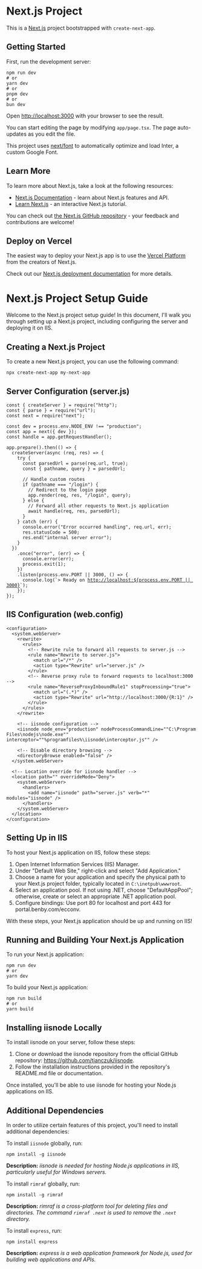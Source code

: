 <!DOCTYPE html>
<html>
<head>
  <title>Next.js Project README</title>
</head>
<body>

<h1>Next.js Project</h1>

<p>This is a <a href="https://nextjs.org/">Next.js</a> project bootstrapped with <code>create-next-app</code>.</p>

<h2>Getting Started</h2>

<p>First, run the development server:</p>

<pre><code>npm run dev
# or
yarn dev
# or
pnpm dev
# or
bun dev
</code></pre>

<p>Open <a href="http://localhost:3000">http://localhost:3000</a> with your browser to see the result.</p>

<p>You can start editing the page by modifying <code>app/page.tsx</code>. The page auto-updates as you edit the file.</p>

<p>This project uses <a href="https://nextjs.org/docs/basic-features/font-optimization">next/font</a> to automatically optimize and load Inter, a custom Google Font.</p>

<h2>Learn More</h2>

<p>To learn more about Next.js, take a look at the following resources:</p>

<ul>
  <li><a href="https://nextjs.org/docs">Next.js Documentation</a> - learn about Next.js features and API.</li>
  <li><a href="https://nextjs.org/learn">Learn Next.js</a> - an interactive Next.js tutorial.</li>
</ul>

<p>You can check out <a href="https://github.com/vercel/next.js/">the Next.js GitHub repository</a> - your feedback and contributions are welcome!</p>

<h2>Deploy on Vercel</h2>

<p>The easiest way to deploy your Next.js app is to use the <a href="https://vercel.com/new?utm_medium=default-template&filter=next.js&utm_source=create-next-app&utm_campaign=create-next-app-readme">Vercel Platform</a> from the creators of Next.js.</p>

<p>Check out our <a href="https://nextjs.org/docs/deployment">Next.js deployment documentation</a> for more details.</p>

<h1>Next.js Project Setup Guide</h1>

<p>Welcome to the Next.js project setup guide! In this document, I'll walk you through setting up a Next.js project, including configuring the server and deploying it on IIS.</p>

<h2>Creating a Next.js Project</h2>

<p>To create a new Next.js project, you can use the following command:</p>

<pre><code>npx create-next-app my-next-app
</code></pre>

<h2>Server Configuration (server.js)</h2>

<pre><code>const { createServer } = require("http");
const { parse } = require("url");
const next = require("next");

const dev = process.env.NODE_ENV !== "production";
const app = next({ dev });
const handle = app.getRequestHandler();

app.prepare().then(() =&gt; {
  createServer(async (req, res) =&gt; {
    try {
      const parsedUrl = parse(req.url, true);
      const { pathname, query } = parsedUrl;

      // Handle custom routes
      if (pathname === "/login") {
        // Redirect to the login page
        app.render(req, res, "/login", query);
      } else {
        // Forward all other requests to Next.js application
        await handle(req, res, parsedUrl);
      }
    } catch (err) {
      console.error("Error occurred handling", req.url, err);
      res.statusCode = 500;
      res.end("internal server error");
    }
  })
    .once("error", (err) =&gt; {
      console.error(err);
      process.exit(1);
    })
    .listen(process.env.PORT || 3000, () =&gt; {
      console.log(`> Ready on <a href="http://localhost:${process.env.PORT || 3000}">http://localhost:${process.env.PORT || 3000}</a>`);
    });
});
</code></pre>

<h2>IIS Configuration (web.config)</h2>

<pre><code>&lt;configuration&gt;
  &lt;system.webServer&gt;    
    &lt;rewrite&gt;
      &lt;rules&gt;
        &lt;!-- Rewrite rule to forward all requests to server.js --&gt;
        &lt;rule name="Rewrite to server.js"&gt;
          &lt;match url="/*" /&gt;
          &lt;action type="Rewrite" url="server.js" /&gt;
        &lt;/rule&gt;
        &lt;!-- Reverse proxy rule to forward requests to localhost:3000 --&gt;
        &lt;rule name="ReverseProxyInboundRule1" stopProcessing="true"&gt;
          &lt;match url="(.*)" /&gt;
          &lt;action type="Rewrite" url="http://localhost:3000/{R:1}" /&gt;
        &lt;/rule&gt;
      &lt;/rules&gt;
    &lt;/rewrite&gt;

    &lt;!-- iisnode configuration --&gt;
    &lt;iisnode node_env="production" nodeProcessCommandLine="&quot;C:\Program Files\nodejs\node.exe&quot;" interceptor="&quot;%programfiles%\iisnode\interceptor.js&quot;" /&gt;
    
    &lt;!-- Disable directory browsing --&gt;
    &lt;directoryBrowse enabled="false" /&gt;
  &lt;/system.webServer&gt;

  &lt;!-- Location override for iisnode handler --&gt;
  &lt;location path="" overrideMode="Deny"&gt;
    &lt;system.webServer&gt;
      &lt;handlers&gt;
        &lt;add name="iisnode" path="server.js" verb="*" modules="iisnode" /&gt;
      &lt;/handlers&gt;
    &lt;/system.webServer&gt;
  &lt;/location&gt;
&lt;/configuration&gt;
</code></pre>

<h2>Setting Up in IIS</h2>

<p>To host your Next.js application on IIS, follow these steps:</p>

<ol>
  <li>Open Internet Information Services (IIS) Manager.</li>
  <li>Under "Default Web Site," right-click and select "Add Application."</li>
  <li>Choose a name for your application and specify the physical path to your Next.js project folder, typically located in <code>C:\inetpub\wwwroot</code>.</li>
  <li>Select an application pool. If not using .NET, choose "DefaultAppPool"; otherwise, create or select an appropriate .NET application pool.</li>
  <li>Configure bindings: Use port 80 for localhost and port 443 for portal.benby.com/ecconv.</li>
</ol>

<p>With these steps, your Next.js application should be up and running on IIS!</p>

<h2>Running and Building Your Next.js Application</h2>

<p>To run your Next.js application:</p>

<pre><code>npm run dev
# or
yarn dev
</code></pre>

<p>To build your Next.js application:</p>

<pre><code>npm run build
# or
yarn build
</code></pre>

<h2>Installing iisnode Locally</h2>

<p>To install iisnode on your server, follow these steps:</p>

<ol>
  <li>Clone or download the iisnode repository from the official GitHub repository: <a href="https://github.com/tjanczuk/iisnode">https://github.com/tjanczuk/iisnode</a>.</li>
  <li>Follow the installation instructions provided in the repository's README.md file or documentation.</li>
</ol>

<p>Once installed, you'll be able to use iisnode for hosting your Node.js applications on IIS.</p>

<h2>Additional Dependencies</h2>

<p>In order to utilize certain features of this project, you'll need to install additional dependencies:</p>

<p>To install <code>iisnode</code> globally, run:</p>
<pre><code>npm install -g iisnode</code></pre>
<p><strong>Description:</strong> <em>iisnode is needed for hosting Node.js applications in IIS, particularly useful for Windows servers.</em></p>

<p>To install <code>rimraf</code> globally, run:</p>
<pre><code>npm install -g rimraf</code></pre>
<p><strong>Description:</strong> <em>rimraf is a cross-platform tool for deleting files and directories. The command <code>rimraf .next</code> is used to remove the <code>.next</code> directory.</em></p>

<p>To install <code>express</code>, run:</p>
<pre><code>npm install express</code></pre>
<p><strong>Description:</strong> <em>express is a web application framework for Node.js, used for building web applications and APIs.</em></p>
</body>
</html>
